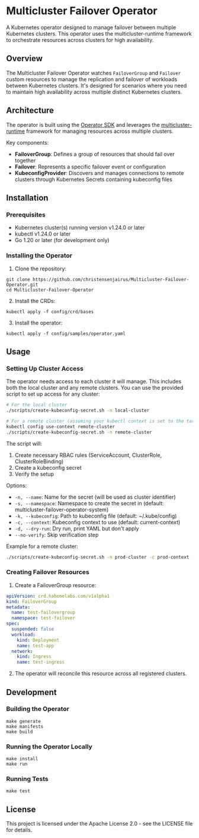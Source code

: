 # Multicluster Failover Operator

A Kubernetes operator designed to manage failover between multiple Kubernetes clusters. This operator uses the multicluster-runtime framework to orchestrate resources across clusters for high availability.

## Overview

The Multicluster Failover Operator watches `FailoverGroup` and `Failover` custom resources to manage the replication and failover of workloads between Kubernetes clusters. It's designed for scenarios where you need to maintain high availability across multiple distinct Kubernetes clusters.

## Architecture

The operator is built using the [Operator SDK](https://sdk.operatorframework.io/) and leverages the [multicluster-runtime](https://github.com/multicluster-runtime/multicluster-runtime) framework for managing resources across multiple clusters.

Key components:

- **FailoverGroup**: Defines a group of resources that should fail over together
- **Failover**: Represents a specific failover event or configuration
- **KubeconfigProvider**: Discovers and manages connections to remote clusters through Kubernetes Secrets containing kubeconfig files

## Installation

### Prerequisites

- Kubernetes cluster(s) running version v1.24.0 or later
- kubectl v1.24.0 or later
- Go 1.20 or later (for development only)

### Installing the Operator

1. Clone the repository:
```
git clone https://github.com/christensenjairus/Multicluster-Failover-Operator.git
cd Multicluster-Failover-Operator
```

2. Install the CRDs:
```
kubectl apply -f config/crd/bases
```

3. Install the operator:
```
kubectl apply -f config/samples/operator.yaml
```

## Usage

### Setting Up Cluster Access

The operator needs access to each cluster it will manage. This includes both the local cluster and any remote clusters. You can use the provided script to set up access for any cluster:

```bash
# For the local cluster
./scripts/create-kubeconfig-secret.sh -n local-cluster

# For a remote cluster (assuming your kubectl context is set to the target cluster)
kubectl config use-context remote-cluster
./scripts/create-kubeconfig-secret.sh -n remote-cluster
```

The script will:
1. Create necessary RBAC rules (ServiceAccount, ClusterRole, ClusterRoleBinding)
2. Create a kubeconfig secret
3. Verify the setup

Options:
- `-n, --name`: Name for the secret (will be used as cluster identifier)
- `-s, --namespace`: Namespace to create the secret in (default: multicluster-failover-operator-system)
- `-k, --kubeconfig`: Path to kubeconfig file (default: ~/.kube/config)
- `-c, --context`: Kubeconfig context to use (default: current-context)
- `-d, --dry-run`: Dry run, print YAML but don't apply
- `--no-verify`: Skip verification step

Example for a remote cluster:
```bash
./scripts/create-kubeconfig-secret.sh -n prod-cluster -c prod-context -k ~/.kube/prod-config
```

### Creating Failover Resources

1. Create a FailoverGroup resource:

```yaml
apiVersion: crd.hahomelabs.com/v1alpha1
kind: FailoverGroup
metadata:
  name: test-failovergroup
  namespace: test-failover
spec:
  suspended: false
  workload:
    kind: Deployment
    name: test-app
  network:
    kind: Ingress
    name: test-ingress
```

2. The operator will reconcile this resource across all registered clusters.

## Development

### Building the Operator

```
make generate
make manifests
make build
```

### Running the Operator Locally

```
make install
make run
```

### Running Tests

```
make test
```

## License

This project is licensed under the Apache License 2.0 - see the LICENSE file for details.
